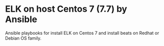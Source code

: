 # ELK on host Centos 7  (7.7) by Ansible
Ansible playbooks for install ELK on Centos 7 and install beats on Redhat or Debian OS family.
